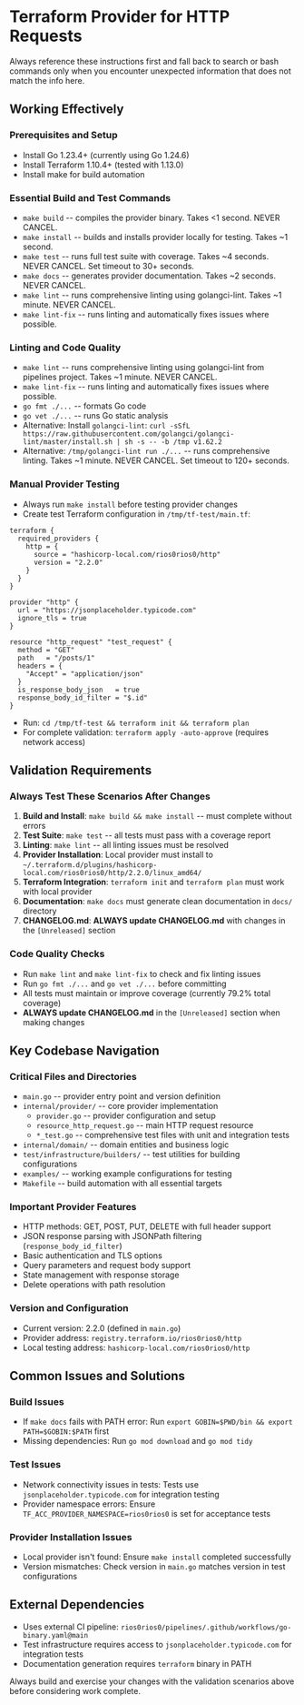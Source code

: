 # Terraform Provider for HTTP Requests

Always reference these instructions first and fall back to search or bash commands only when you encounter unexpected information that does not match the info here.

## Working Effectively

### Prerequisites and Setup
- Install Go 1.23.4+ (currently using Go 1.24.6)
- Install Terraform 1.10.4+ (tested with 1.13.0)
- Install make for build automation

### Essential Build and Test Commands
- `make build` -- compiles the provider binary. Takes <1 second. NEVER CANCEL.
- `make install` -- builds and installs provider locally for testing. Takes ~1 second. 
- `make test` -- runs full test suite with coverage. Takes ~4 seconds. NEVER CANCEL. Set timeout to 30+ seconds.
- `make docs` -- generates provider documentation. Takes ~2 seconds. NEVER CANCEL.
- `make lint` -- runs comprehensive linting using golangci-lint. Takes ~1 minute. NEVER CANCEL.
- `make lint-fix` -- runs linting and automatically fixes issues where possible.

### Linting and Code Quality
- `make lint` -- runs comprehensive linting using golangci-lint from pipelines project. Takes ~1 minute. NEVER CANCEL.
- `make lint-fix` -- runs linting and automatically fixes issues where possible.
- `go fmt ./...` -- formats Go code
- `go vet ./...` -- runs Go static analysis
- Alternative: Install `golangci-lint`: `curl -sSfL https://raw.githubusercontent.com/golangci/golangci-lint/master/install.sh | sh -s -- -b /tmp v1.62.2`
- Alternative: `/tmp/golangci-lint run ./...` -- runs comprehensive linting. Takes ~1 minute. NEVER CANCEL. Set timeout to 120+ seconds.

### Manual Provider Testing
- Always run `make install` before testing provider changes
- Create test Terraform configuration in `/tmp/tf-test/main.tf`:
```hcl
terraform {
  required_providers {
    http = {
      source = "hashicorp-local.com/rios0rios0/http"
      version = "2.2.0"
    }
  }
}

provider "http" {
  url = "https://jsonplaceholder.typicode.com"
  ignore_tls = true
}

resource "http_request" "test_request" {
  method = "GET"
  path   = "/posts/1"
  headers = {
    "Accept" = "application/json"
  }
  is_response_body_json   = true
  response_body_id_filter = "$.id"
}
```
- Run: `cd /tmp/tf-test && terraform init && terraform plan`
- For complete validation: `terraform apply -auto-approve` (requires network access)

## Validation Requirements

### Always Test These Scenarios After Changes
1. **Build and Install**: `make build && make install` -- must complete without errors
2. **Test Suite**: `make test` -- all tests must pass with a coverage report
3. **Linting**: `make lint` -- all linting issues must be resolved
4. **Provider Installation**: Local provider must install to `~/.terraform.d/plugins/hashicorp-local.com/rios0rios0/http/2.2.0/linux_amd64/`
5. **Terraform Integration**: `terraform init` and `terraform plan` must work with local provider
6. **Documentation**: `make docs` must generate clean documentation in `docs/` directory
7. **CHANGELOG.md**: **ALWAYS update CHANGELOG.md** with changes in the `[Unreleased]` section

### Code Quality Checks
- Run `make lint` and `make lint-fix` to check and fix linting issues
- Run `go fmt ./...` and `go vet ./...` before committing
- All tests must maintain or improve coverage (currently 79.2% total coverage)
- **ALWAYS update CHANGELOG.md** in the `[Unreleased]` section when making changes

## Key Codebase Navigation

### Critical Files and Directories
- `main.go` -- provider entry point and version definition
- `internal/provider/` -- core provider implementation
  - `provider.go` -- provider configuration and setup
  - `resource_http_request.go` -- main HTTP request resource
  - `*_test.go` -- comprehensive test files with unit and integration tests
- `internal/domain/` -- domain entities and business logic
- `test/infrastructure/builders/` -- test utilities for building configurations
- `examples/` -- working example configurations for testing
- `Makefile` -- build automation with all essential targets

### Important Provider Features
- HTTP methods: GET, POST, PUT, DELETE with full header support
- JSON response parsing with JSONPath filtering (`response_body_id_filter`)
- Basic authentication and TLS options
- Query parameters and request body support
- State management with response storage
- Delete operations with path resolution

### Version and Configuration
- Current version: 2.2.0 (defined in `main.go`)
- Provider address: `registry.terraform.io/rios0rios0/http`
- Local testing address: `hashicorp-local.com/rios0rios0/http`

## Common Issues and Solutions

### Build Issues
- If `make docs` fails with PATH error: Run `export GOBIN=$PWD/bin && export PATH=$GOBIN:$PATH` first
- Missing dependencies: Run `go mod download` and `go mod tidy`

### Test Issues  
- Network connectivity issues in tests: Tests use `jsonplaceholder.typicode.com` for integration testing
- Provider namespace errors: Ensure `TF_ACC_PROVIDER_NAMESPACE=rios0rios0` is set for acceptance tests

### Provider Installation Issues
- Local provider isn't found: Ensure `make install` completed successfully
- Version mismatches: Check version in `main.go` matches version in test configurations

## External Dependencies
- Uses external CI pipeline: `rios0rios0/pipelines/.github/workflows/go-binary.yaml@main`
- Test infrastructure requires access to `jsonplaceholder.typicode.com` for integration tests
- Documentation generation requires `terraform` binary in PATH

Always build and exercise your changes with the validation scenarios above before considering work complete.
